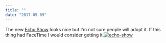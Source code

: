 ```yaml
---
title: ""
date: "2017-05-09"
---
```


The new [Echo Show](https://www.amazon.com/dp/B010CEHQTG/ref=ods_gw_d_kt_t1_twopack?enableAutoPlay=1&pf_rd_p=66dc2137-e398-45bb-9feb-abe5c7ef8b8a&pf_rd_r=JFW1V34Q8KYQ5S94V2F9&th=1) looks nice but I'm not sure people will adopt it. If this thing had FaceTime I would consider getting it.[![echo-show](https://gilcreque.files.wordpress.com/2017/05/echo-show.jpg)](https://www.amazon.com/dp/B010CEHQTG/ref=ods_gw_d_kt_t1_twopack?enableAutoPlay=1&pf_rd_p=66dc2137-e398-45bb-9feb-abe5c7ef8b8a&pf_rd_r=JFW1V34Q8KYQ5S94V2F9&th=1)
